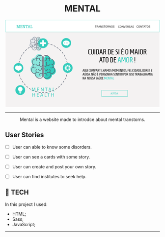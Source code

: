 <h1 align="center">MENTAL</h1>

![Resultado final do projeto](assets/images/preview.svg)

--- 

<p align="center">Mental is a website made to introdce about mental transtorns.</p>


## User Stories

-   [ ] User can able to know some disorders.
-   [ ] User can see a cards with some story.
-   [ ] User can create and post your own story.
-   [ ] User can find institutes to seek help. 


## 💼 TECH 

In this project I used: 

- HTML;
- Sass;
- JavaScript;

---
